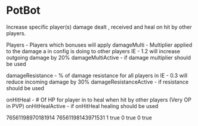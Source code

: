 # PotBot
Increase specific player(s) damage dealt , received and heal on hit by other players.





Players - Players which bonuses will apply
damageMulti - Multiplier applied to the damage a <player> in config is doing to other players IE - 1.2 will increase outgoing damage by 20%
damageMultiActive - if damage multiplier should be used

damageResistance - % of damage resistance for all players in <players> IE - 0.3 will reduce incoming damage by 30% 
damageResistanceActive - if resistance should be used

onHitHeal - # Of HP for player in <players> to heal when hit by other players (Very OP in PVP)
onHitHealActive - if onHitHeal healing should be used


  <players>
    <string>76561198970181914</string>
    <string>76561198143971531</string>
  </players>
  <damageMulti>1</damageMulti>
  <damageMultiActive>true</damageMultiActive>
  <damageResistance>0</damageResistance>
  <damageResistanceActive>true</damageResistanceActive>
  <onHitHeal>0</onHitHeal>
  <onHitHealActive>true</onHitHealActive>
